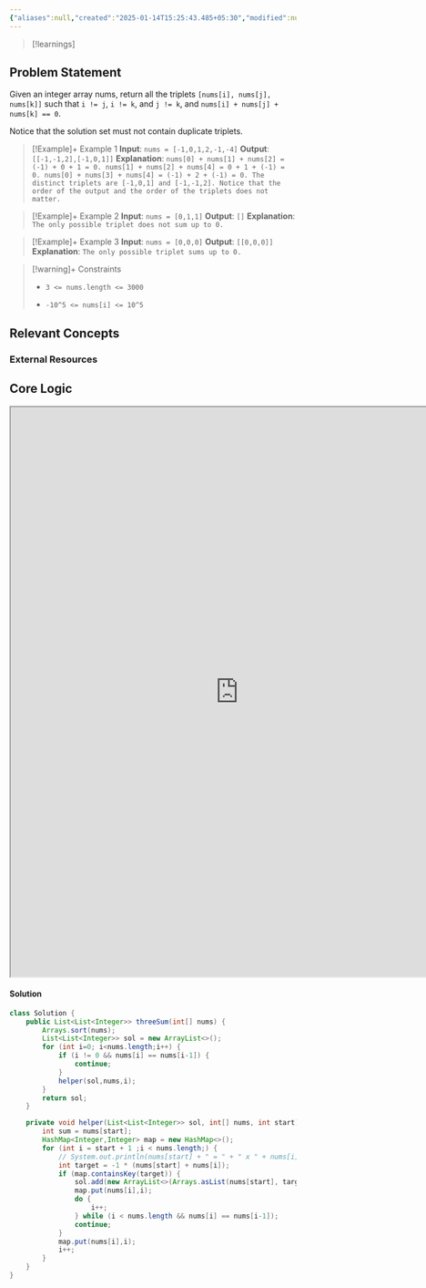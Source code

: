 ```yaml
---
{"aliases":null,"created":"2025-01-14T15:25:43.485+05:30","modified":null,"completed":true,"redo":false,"Perfect":false,"publish":true,"Description":null,"leetcode-index":15,"link":"https://leetcode.com/problems/3sum","difficulty":"Medium","tags":["leetcode/array","leetcode/two-pointers","leetcode/sorting","programming/practice"],"date created":"2025-01-14T15:25","date modified":"2025-01-29T08:58","PassFrontmatter":true,"updated":"2025-01-29T08:58:22.925+05:30"}
---
```



> [!learnings]
## Problem Statement

Given an integer array nums, return all the triplets `[nums[i], nums[j], nums[k]]` such that `i != j`, `i != k`, and `j != k`, and `nums[i] + nums[j] + nums[k] == 0`.

Notice that the solution set must not contain duplicate triplets.

 

>[!Example]+ Example 1
>**Input**: `nums = [-1,0,1,2,-1,-4]`
>**Output**: `[[-1,-1,2],[-1,0,1]]`
>**Explanation**: `nums[0] + nums[1] + nums[2] = (-1) + 0 + 1 = 0.
>nums[1] + nums[2] + nums[4] = 0 + 1 + (-1) = 0.
>nums[0] + nums[3] + nums[4] = (-1) + 2 + (-1) = 0.
>The distinct triplets are [-1,0,1] and [-1,-1,2].
>Notice that the order of the output and the order of the triplets does not matter.
>`

>[!Example]+ Example 2
>**Input**: `nums = [0,1,1]`
>**Output**: `[]`
>**Explanation**: `The only possible triplet does not sum up to 0.
>`

>[!Example]+ Example 3
>**Input**: `nums = [0,0,0]`
>**Output**: `[[0,0,0]]`
>**Explanation**: `The only possible triplet sums up to 0.
>`

>[!warning]+ Constraints
>- `3 <= nums.length <= 3000`
>
>- `-10^5 <= nums[i] <= 10^5`

## Relevant Concepts

### External Resources

## Core Logic
<iframe width="800" height="1000" src="https://www.nebo.app/app/page/ff9ee1f8-7614-4ae3-8a6b-f148aa393f44"></iframe>

#### Solution
```Java
class Solution {
    public List<List<Integer>> threeSum(int[] nums) {
        Arrays.sort(nums);
        List<List<Integer>> sol = new ArrayList<>();
        for (int i=0; i<nums.length;i++) {
            if (i != 0 && nums[i] == nums[i-1]) {
                continue;
            }
            helper(sol,nums,i);
        }
        return sol;
    }

    private void helper(List<List<Integer>> sol, int[] nums, int start) {
        int sum = nums[start];
        HashMap<Integer,Integer> map = new HashMap<>();
        for (int i = start + 1 ;i < nums.length;) {
            // System.out.println(nums[start] + " = " + " x " + nums[i]);
            int target = -1 * (nums[start] + nums[i]);
            if (map.containsKey(target)) {
                sol.add(new ArrayList<>(Arrays.asList(nums[start], target, nums[i])));
                map.put(nums[i],i);
                do {
                    i++;
                } while (i < nums.length && nums[i] == nums[i-1]);
                continue;
            }
            map.put(nums[i],i);
            i++;
        }
    }
}
```
